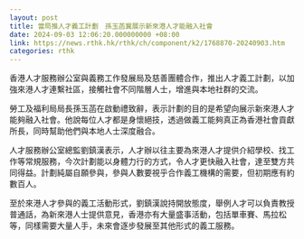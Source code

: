 ```yaml
---
layout: post
title: 當局推人才義工計劃　孫玉菡冀展示新來港人才能融入社會
date: 2024-09-03 12:06:20.000000000 +08:00
link: https://news.rthk.hk/rthk/ch/component/k2/1768870-20240903.htm
categories: rthk
---
```


香港人才服務辦公室與義務工作發展局及慈善團體合作，推出人才義工計劃，以加強來港人才連繫社區，接觸社會不同階層人士，增進與本地社群的交流。

勞工及福利局局長孫玉菡在啟動禮致辭，表示計劃的目的是希望向展示新來港人才能夠融入社會。他說每位人才都是身懷絕技，透過做義工能夠真正為香港社會貢獻所長，同時幫助他們與本地人士深度融合。

人才服務辦公室總監劉鎮漢表示，人才辦以往主要為來港人才提供介紹學校、找工作等常規服務，今次計劃能以身體力行的方式，令人才更快融入社會，達至雙方共同得益。計劃純屬自願參與，參與人數要視乎合作義工機構的需要，但初期應有約數百人。

至於來港人才參與的義工活動形式，劉鎮漢說持開放態度，舉例人才可以負責教授普通話，為新來港人士提供意見，香港亦有大量盛事活動，包括單車賽、馬拉松等，同樣需要大量人手，未來會逐步發展至其他形式的義工服務。
